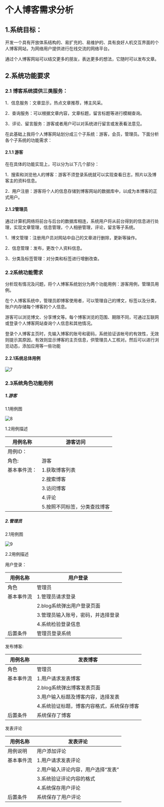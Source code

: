 # 个人博客需求分析

## 1.系统目标：

开发一个具有开放体系结构的、易扩充的、易维护的、具有良好人机交互界面的个人博客网站，为网络用户提供进行在线交流的网络平台。

通过个人博客网站可以结交更多的朋友，表达更多的想法，它随时可以发布文章。

## 2.系统功能要求

### 2.1 博客系统提供三类服务：

1．信息服务：文章显示，热点文章推荐，博主风采。

2．查询服务：可以根据文章内容，文章标题，留言标题等进行模糊查询。

3．评论、留言服务：游客或者用户可以对系统进行留言或发表看法意见。

在此基础上我将个人博客网站划分成三个子系统：游客，会员，管理员。下面分析各个子系统的功能需求：

#### 2.1.1  游客

在在具体的功能实现上，可以分为以下几个部分：

1．搜索和浏览他人的博客：游客不须登录系统就可以实现查看日志，照片以及博客主的资料信息。

2．用户注册：游客将个人的信息存储到博客网站的数据库中，以成为本博客的正式用户。

#### 2.1.2管理员

通过计算机网络将前台与后台的数据库相连，系统用户将从前台得到的信息进行处理，实现文章管理，信息管理，个人相册管理，评论，留言等子系统。

1．博文管理：注册用户员对网站中自己的文章进行删除，更新等操作。

2．信息管理：发布，更改个人资料信息。

3．分类及标签管理：对分类和标签进行增删改查。



### 2.2系统功能需求

分析现有情况及问题，将个人博客系统划分为两个功能用例：游客用例，管理员用例。

在个人博客系统中，管理员即博客使用者，可以管理自己的博文，标签以及分类，账户内存储每个博客的个人信息。

游客可以浏览博文、分享博文等。每个博客浏览的范围、期限不同，可通过互联网或登录个人博客网站查询个人信息和其他情况。

登录个人博客主页时，先输入博客的账号和密码，系统验证该帐号的有效性，无效则提示其原因，有效则显示博客的主页信息，供管理员人工核对。然后可以进行浏览动态，添加应用等一些功能



#### 2.2.1系统总体用例

![7](C:\Users\amazingCompass\Desktop\2018302070021-熊立谦-博客\image\7.png)



### 2.3系统角色功能用例

##### 1.游客

1.1用例图

![8](C:\Users\amazingCompass\Desktop\2018302070021-熊立谦-博客\image\8.png)

1.2用例描述

| 用例名称     | 游客访问                     |
| ------------ | ---------------------------- |
| 用例ID：     |                              |
| 角色:        | 游客                         |
| 基本事件流： | 1.获取博客列表               |
|              | 2.搜索博客                   |
|              | 3.访问博客                   |
|              | 4.评论                       |
|              | 5.按照不同标签，分类查找博客 |

##### 2.管理员

2.1用例图

![9](C:\Users\amazingCompass\Desktop\2018302070021-熊立谦-博客\image\9.png)

2.2用例描述

用户登录：

| 用例名称   | 用户登录                           |
| ---------- | ---------------------------------- |
| 角色       | 管理员                             |
| 基本事件流 | 1.管理员请求登录                   |
|            | 2.blog系统弹出用户登录页面         |
|            | 3.管理员输入账号，密码，并选择登录 |
|            | 4.系统检验登录信息                 |
| 后置条件   | 管理员登录系统                     |



发布博客:

| 用例名称   | 发表博客                                   |
| ---------- | ------------------------------------------ |
| 角色       | 管理员                                     |
| 基本事件流 | 1.用户请求发表博客                         |
|            | 2.blog系统弹出博客发表页面                 |
|            | 3.用户输入标题及博客内容，选择发表         |
|            | 4.系统验证标题，博客内容格式，系统保存博客 |
| 后置条件   | 系统保存了博客                             |



发表评论

| 用例名称   | 发表评论                           |
| ---------- | ---------------------------------- |
| 用例说明   | 用户添加评论                       |
| 基本事件流 | 1.用户请求发表评论                 |
|            | 2.用户输入评论内容，用户选择“发表” |
|            | 3.系统验证评论内容的格式           |
|            | 4.系统保存用户评论                 |
| 后置条件   | 系统保存了用户评论                 |

